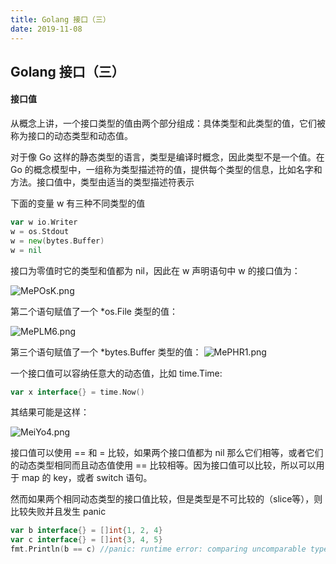 ```yaml
---
title: Golang 接口（三）
date: 2019-11-08
---
```



## Golang 接口（三）



#### 接口值

从概念上讲，一个接口类型的值由两个部分组成：具体类型和此类型的值，它们被称为接口的动态类型和动态值。

对于像 Go 这样的静态类型的语言，类型是编译时概念，因此类型不是一个值。在 Go 的概念模型中，一组称为类型描述符的值，提供每个类型的信息，比如名字和方法。接口值中，类型由适当的类型描述符表示

下面的变量 w 有三种不同类型的值
```go
var w io.Writer
w = os.Stdout
w = new(bytes.Buffer)
w = nil
```

接口为零值时它的类型和值都为 nil，因此在 w 声明语句中 w 的接口值为：

![MePOsK.png](https://s2.ax1x.com/2019/11/08/MePOsK.png)

第二个语句赋值了一个 *os.File 类型的值：

![MePLM6.png](https://s2.ax1x.com/2019/11/08/MePLM6.png)

第三个语句赋值了一个 *bytes.Buffer 类型的值：
![MePHR1.png](https://s2.ax1x.com/2019/11/08/MePHR1.png)



一个接口值可以容纳任意大的动态值，比如 time.Time:
```go
var x interface{} = time.Now()
```
其结果可能是这样：

![MeiYo4.png](https://s2.ax1x.com/2019/11/08/MeiYo4.png)


接口值可以使用 == 和 = 比较，如果两个接口值都为 nil 那么它们相等，或者它们的动态类型相同而且动态值使用 == 比较相等。因为接口值可以比较，所以可以用于 map 的 key，或者 switch 语句。

然而如果两个相同动态类型的接口值比较，但是类型是不可比较的（slice等），则比较失败并且发生 panic

```go
var b interface{} = []int{1, 2, 4}
var c interface{} = []int{3, 4, 5}
fmt.Println(b == c) //panic: runtime error: comparing uncomparable type []int
```




